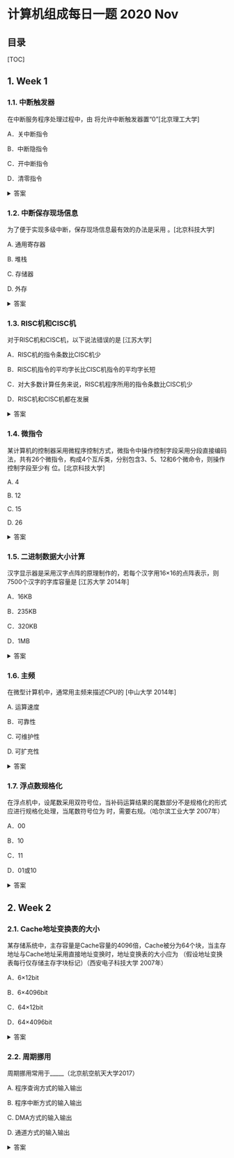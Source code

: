 计算机组成每日一题 2020 Nov
===

目录
---

[TOC]

## 1. Week 1

### 1.1. 中断触发器

在中断服务程序处理过程中，由         将允许中断触发器置“0”[北京理工大学]

A．关中断指令

B．中断隐指令

C．开中断指令

D．清零指令

<details>
<summary>答案</summary>
答案：A<br>
解析：在中断服务程序处理过程中，为了保证恢复现场和屏蔽字时不被中断，由关中断指令将允许中断触发器置“0”
</details>

### 1.2. 中断保存现场信息

为了便于实现多级中断，保存现场信息最有效的办法是采用          。[北京科技大学]

A.   通用寄存器

B.   堆栈

C.   存储器

D.   外存

<details>
<summary>答案</summary>
答案：B<br>
解析：CPU响应中断时，需要保存当前的一些寄存器中的现场信息，以便于在中断结束后进行恢复从而继续执行完毕。在多级中断时，每一层的中断都需要保护中断时的现场信息，例如一个三级中断，依次需要保护第一、第二、第三级的现场信息，当产生第三级的中断处理程序结束后，首先恢复第三级的现场进行处理，结束后返回第二级。以此类推 这样正好符合堆栈的特性，即后进入的先出来，因此采用堆栈存储比较有效。
</details>

### 1.3. RISC机和CISC机

对于RISC机和CISC机，以下说法错误的是       [江苏大学]

A．RISC机的指令条数比CISC机少

B．RISC机指令的平均字长比CISC机指令的平均字长短

C．对大多数计算任务来说，RISC机程序所用的指令条数比CISC机少

D．RISC机和CISC机都在发展

<details>
<summary>答案</summary>
答案：C<br>
解析：对于大多数计算任务来说，RISC机编写的程序会比CISC机编写的程序更长，这是因为RISC的指令都比较简单，CSIC中的一条复杂指令所完成的功能在RISC中可能要用几条指令才能实现，对于同一个源程序，显然RISC的指令条数要比CISC的多。
</details>

### 1.4. 微指令

某计算机的控制器采用微程序控制方式，微指令中操作控制字段采用分段直接编码法，共有26个微指令，构成4个互斥类，分别包含3、5、12和6个微命令，则操作控制字段至少有         位。[北京科技大学]

A.   4

B.   12

C.   15

D.   26

<details>
<summary>答案</summary>
答案：B<br>
解析：操作控制字段采用字段直接编码法，字段直接编码就是把微命令多个段，段的数目等于互斥类的数目。因此这里分为4个段，每段里要留一个离散状态表示自己没命令。所以3个微命令对应2位，5个微命令对应3位，12个微命令对应4位，6个微命令对应3位，共12位。
</details>

### 1.5. 二进制数据大小计算

汉字显示器是采用汉字点阵的原理制作的，若每个汉字用16×16的点阵表示，则7500个汉字的字库容量是           [江苏大学 2014年]

A．16KB

B．235KB

C．320KB

D．1MB

<details>
<summary>答案</summary>
答案：B<br>
解析：已知每个汉字用16×16的点阵表示，即每个汉字所占的容量为：16×16/8=32B， 7500个汉字的字库容量＝32B×7500＝240000B＝234.375kB。
</details>

### 1.6. 主频

在微型计算机中，通常用主频来描述CPU的          [中山大学 2014年]

A. 运算速度

B．可靠性

C. 可维护性

D. 可扩充性

<details>
<summary>答案</summary>
答案：A<br>
解析：主频是CPU的时钟频率，简单地说也就是CPU的工作频率。一般来说，一个时钟周期完成的指令数是固定的，所以主频越高，CPU的速度也就越快，故常用主频来描述 CPU的运算速度。
</details>

### 1.7. 浮点数规格化

在浮点机中，设尾数采用双符号位，当补码运算结果的尾数部分不是规格化的形式应进行规格化处理，当尾数符号位为          时，需要右规。（哈尔滨工业大学 2007年）

A．00

B．10

C．11

D．01或10

<details>
<summary>答案</summary>
答案：D<br>
解析：运算结果两符号位不等，表示尾数之和绝对值大于1，需右规，即将尾数之和向右移一位，阶码加1。
</details>

## 2. Week 2

### 2.1. Cache地址变换表的大小

某存储系统中，主存容量是Cache容量的4096倍，Cache被分为64个块，当主存地址与Cache地址采用直接地址变换时，地址变换表的大小应为         （假设地址变换表每行仅存储主存字块标记）（西安电子科技大学 2007年）

A．6×12bit

B．6×4096bit

C．64×12bit

D．64×4096bit

<details>
<summary>答案</summary>
答案：C<br>
解析：Cache被分为64个块，故地址变换表为64行，每行存储主存字块标记为12位（212=4096）。
</details>

### 2.2. 周期挪用

周期挪用常用于_____（北京航空航天大学2017）

A. 程序查询方式的输入输出

B. 程序中断方式的输入输出

C. DMA方式的输入输出  

D. 通道方式的输入输出  

<details>
<summary>答案</summary>
答案：C<br>
解析：周期挪用是指利用CPU不访问存储器的那些周期来实现DMA操作，此时DMA可以使用总线而不用通知CPU也不会妨碍CPU的工作。在这种方法中，每当I/O设备发出DMA请求时，I/O设备便挪用或窃取总线占用权一个或几个主存周期，而DMA不请求时，CPU仍继续访问主存。
</details>
